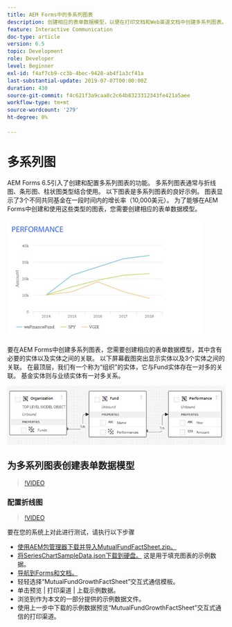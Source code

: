 ```yaml
---
title: AEM Forms中的多系列图表
description: 创建相应的表单数据模型，以便在打印文档和Web渠道文档中创建多系列图表。
feature: Interactive Communication
doc-type: article
version: 6.5
topic: Development
role: Developer
level: Beginner
exl-id: f4af7cb9-cc3b-4bec-9428-ab4f1a3cf41a
last-substantial-update: 2019-07-07T00:00:00Z
duration: 430
source-git-commit: f4c621f3a9caa8c2c64b8323312343fe421a5aee
workflow-type: tm+mt
source-wordcount: '279'
ht-degree: 0%

---
```


# 多系列图

AEM Forms 6.5引入了创建和配置多系列图表的功能。 多系列图表通常与折线图、条形图、柱状图类型结合使用。 以下图表是多系列图表的良好示例。 图表显示了3个不同共同基金在一段时间内的增长率（10,000美元）。 为了能够在AEM Forms中创建和使用这些类型的图表，您需要创建相应的表单数据模型。

![多系列图表](assets/series_charts.png)

要在AEM Forms中创建多系列图表，您需要创建相应的表单数据模型，其中含有必要的实体以及实体之间的关联。 以下屏幕截图突出显示实体以及3个实体之间的关联。 在最顶层，我们有一个称为“组织”的实体，它与Fund实体存在一对多的关联。 基金实体则与业绩实体有一对多关系。

![表单数据模型](assets/form_data_model.png)

## 为多系列图表创建表单数据模型

>[!VIDEO](https://video.tv.adobe.com/v/26352?quality=12&learn=on)

### 配置折线图

>[!VIDEO](https://video.tv.adobe.com/v/26353?quality=12&learn=on)

要在您的系统上对此进行测试，请执行以下步骤

* [使用AEM包管理器下载并导入MutualFundFactSheet.zip。](assets/mutualfundfactsheet.zip)
* [将SeriesChartSampleData.json下载到硬盘。](assets/serieschartsampledata.json) 这是用于填充图表的示例数据。
* [导航到Forms和文档。](http://localhost:4502/aem/forms.html/content/dam/formsanddocuments)
* 轻轻选择“MutualFundGrowthFactSheet”交互式通信模板。
* 单击预览 | 打印渠道 | 上载示例数据。
* 浏览到作为本文的一部分提供的示例数据文件。
* 使用上一步中下载的示例数据预览“MutualFundGrowthFactSheet”交互式通信的打印渠道。

